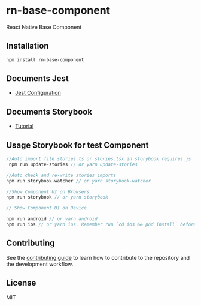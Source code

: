 # rn-base-component

React Native Base Component

## Installation

```sh
npm install rn-base-component
```

## Documents Jest

- [Jest Configuration](/docs/jest-config.md)
## Documents Storybook

- [Tutorial](https://storybook.js.org/tutorials/intro-to-storybook/react-native/en/get-started)

## Usage Storybook for test Component


```js
//Auto import file stories.ts or stories.tsx in storybook.requires.js
 npm run update-stories // or yarn update-stories

//Auto check and re-write stories imports
npm run storybook-watcher // or yarn storybook-watcher

//Show Component UI on Browsers
npm run storybook // or yarn storybook

// Show Component UI on Device

npm run android // or yarn android
npm run ios // or yarn ios. Remember run `cd ios && pod install` before run ios
```

## Contributing

See the [contributing guide](CONTRIBUTING.md) to learn how to contribute to the repository and the development workflow.

## License

MIT
